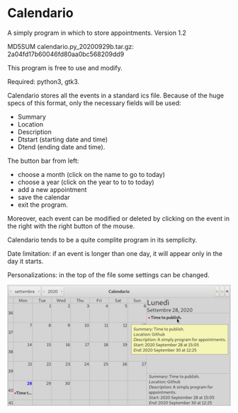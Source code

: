 # Calendario
A simply program in which to store appointments.
Version 1.2

MD5SUM calendario.py_20200929b.tar.gz: 2a04fd17b60046fd80aa0bc568209dd9

This program is free to use and modify.

Required: python3, gtk3.

Calendario stores all the events in a standard ics file.
Because of the huge specs of this format, only the necessary fields will be used:
- Summary
- Location
- Description
- Dtstart (starting date and time)
- Dtend (ending date and time).

The button bar from left:
- choose a month (click on the name to go to today)
- choose a year (click on the year to to to today)
- add a new appointment
- save the calendar
- exit the program.

Moreover, each event can be modified or deleted by clicking on the event in the right with the right button of the mouse.

Calendario tends to be a quite complite program in its semplicity.

Date limitation: if an event is longer than one day, it will appear only in the day it starts.

Personalizations: in the top of the file some settings can be changed.

![My image](https://github.com/frank038/Calendario/blob/master/image.png)
